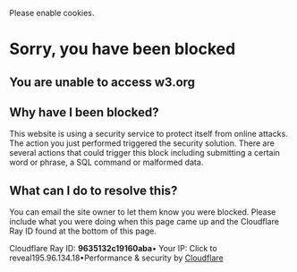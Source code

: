 Please enable cookies.

# Sorry, you have been blocked

## You are unable to access w3.org

## Why have I been blocked?

This website is using a security service to protect itself from online attacks. The action you just performed triggered the security solution. There are several actions that could trigger this block including submitting a certain word or phrase, a SQL command or malformed data.

## What can I do to resolve this?

You can email the site owner to let them know you were blocked. Please include what you were doing when this page came up and the Cloudflare Ray ID found at the bottom of this page.

Cloudflare Ray ID: **9635132c19160aba**•
Your IP:
Click to reveal195.96.134.18•Performance & security by [Cloudflare](https://www.cloudflare.com/5xx-error-landing)